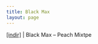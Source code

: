 ```yaml
---
title: Black Max
layout: page
---
```


<a href="https://cloud.mail.ru/public/f243fb8ff0a1/Black%20Max%20-%20Peachh%21%21%20Mixtape" target="_blank">[indir]</a> | Black Max &#8211; Peach Mixtpe